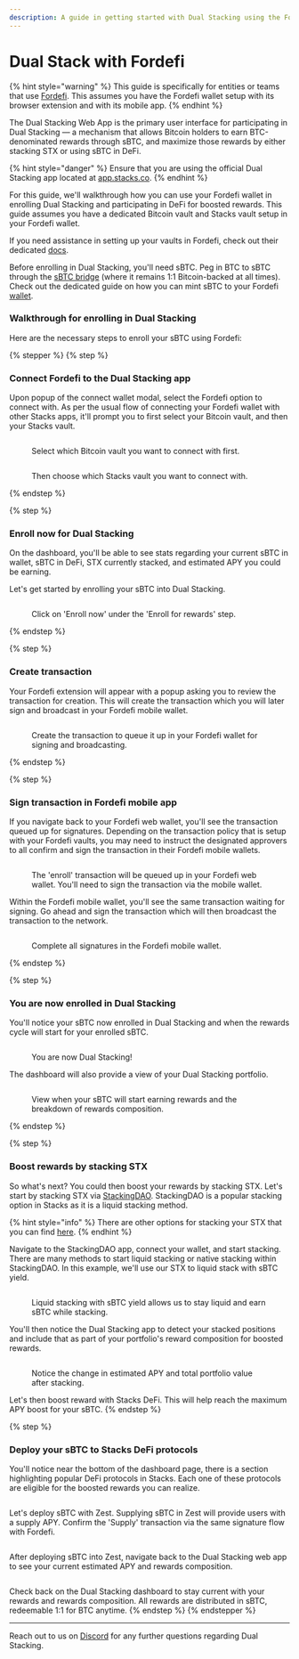 ```yaml
---
description: A guide in getting started with Dual Stacking using the Fordefi MPC wallet
---
```


# Dual Stack with Fordefi

{% hint style="warning" %}
This guide is specifically for entities or teams that use [Fordefi](https://fordefi.com/). This assumes you have the Fordefi wallet setup with its browser extension and with its mobile app.
{% endhint %}

The Dual Stacking Web App is the primary user interface for participating in Dual Stacking — a mechanism that allows Bitcoin holders to earn BTC-denominated rewards through sBTC, and maximize those rewards by either stacking STX or using sBTC in DeFi.

{% hint style="danger" %}
Ensure that you are using the official Dual Stacking app located at [app.stacks.co](https://app.stacks.co/).
{% endhint %}

For this guide, we'll walkthrough how you can use your Fordefi wallet in enrolling Dual Stacking and participating in DeFi for boosted rewards. This guide assumes you have a dedicated Bitcoin vault and Stacks vault setup in your Fordefi wallet.

If you need assistance in setting up your vaults in Fordefi, check out their dedicated [docs](https://docs.fordefi.com/user-guide/policies).

Before enrolling in Dual Stacking, you'll need sBTC. Peg in BTC to sBTC through the [sBTC bridge](https://app.stacks.co/) (where it remains 1:1 Bitcoin-backed at all times). Check out the dedicated guide on how you can mint sBTC to your Fordefi [wallet](https://docs.stacks.co/build/sbtc/how-to-use-the-sbtc-bridge-with-fordefi).

### Walkthrough for enrolling in Dual Stacking

Here are the necessary steps to enroll your sBTC using Fordefi:

{% stepper %}
{% step %}
### Connect Fordefi to the Dual Stacking app

Upon popup of the connect wallet modal, select the Fordefi option to connect with. As per the usual flow of connecting your Fordefi wallet with other Stacks apps, it'll prompt you to first select your Bitcoin vault, and then your Stacks vault.

<div data-with-frame="true"><figure><img src="../../.gitbook/assets/image 51.png" alt=""><figcaption><p>Select which Bitcoin vault you want to connect with first.</p></figcaption></figure></div>

<div data-with-frame="true"><figure><img src="../../.gitbook/assets/image 52.png" alt=""><figcaption><p>Then choose which Stacks vault you want to connect with.</p></figcaption></figure></div>
{% endstep %}

{% step %}
### Enroll now for Dual Stacking

On the dashboard, you'll be able to see stats regarding your current sBTC in wallet, sBTC in DeFi, STX currently stacked, and estimated APY you could be earning.

Let's get started by enrolling your sBTC into Dual Stacking.

<div data-with-frame="true"><figure><img src="../../.gitbook/assets/image 54.png" alt=""><figcaption><p>Click on 'Enroll now' under the 'Enroll for rewards' step.</p></figcaption></figure></div>
{% endstep %}

{% step %}
### Create transaction

Your Fordefi extension will appear with a popup asking you to review the transaction for creation. This will create the transaction which you will later sign and broadcast in your Fordefi mobile wallet.

<div data-with-frame="true"><figure><img src="../../.gitbook/assets/image 59 (1).png" alt=""><figcaption><p>Create the transaction to queue it up in your Fordefi wallet for signing and broadcasting.</p></figcaption></figure></div>
{% endstep %}

{% step %}
### Sign transaction in Fordefi mobile app

If you navigate back to your Fordefi web wallet, you'll see the transaction queued up for signatures. Depending on the transaction policy that is setup with your Fordefi vaults, you may need to instruct the designated approvers to all confirm and sign the transaction in their Fordefi mobile wallets.

<div data-with-frame="true"><figure><img src="../../.gitbook/assets/image 61.png" alt=""><figcaption><p>The 'enroll' transaction will be queued up in your Fordefi web wallet. You'll need to sign the transaction via the mobile wallet.</p></figcaption></figure></div>

Within the Fordefi mobile wallet, you'll see the same transaction waiting for signing. Go ahead and sign the transaction which will then broadcast the transaction to the network.

<div data-with-frame="true"><figure><img src="../../.gitbook/assets/Group 316124781.png" alt=""><figcaption><p>Complete all signatures in the Fordefi mobile wallet.</p></figcaption></figure></div>
{% endstep %}

{% step %}
### You are now enrolled in Dual Stacking

You'll notice your sBTC now enrolled in Dual Stacking and when the rewards cycle will start for your enrolled sBTC.

<div data-with-frame="true"><figure><img src="../../.gitbook/assets/image 63.png" alt=""><figcaption><p>You are now Dual Stacking!</p></figcaption></figure></div>

The dashboard will also provide a view of your Dual Stacking portfolio.

<div data-with-frame="true"><figure><img src="../../.gitbook/assets/image 64.png" alt=""><figcaption><p>View when your sBTC will start earning rewards and the breakdown of rewards composition.</p></figcaption></figure></div>
{% endstep %}

{% step %}
### Boost rewards by stacking STX

So what's next? You could then boost your rewards by stacking STX. Let's start by stacking STX via [StackingDAO](https://www.stackingdao.com/). StackingDAO is a popular stacking option in Stacks as it is a liquid stacking method.&#x20;

{% hint style="info" %}
There are other options for stacking your STX that you can find [here](https://app.leather.io/stacking).
{% endhint %}

Navigate to the StackingDAO app, connect your wallet, and start stacking. There are many methods to start liquid stacking or native stacking within StackingDAO. In this example, we'll use our STX to liquid stack with sBTC yield.&#x20;

<div data-with-frame="true"><figure><img src="../../.gitbook/assets/image 67.png" alt=""><figcaption><p>Liquid stacking with sBTC yield allows us to stay liquid and earn sBTC while stacking.</p></figcaption></figure></div>

You'll then notice the Dual Stacking app to detect your stacked positions and include that as part of your portfolio's reward composition for boosted rewards.

<div data-with-frame="true"><figure><img src="../../.gitbook/assets/image 68.png" alt=""><figcaption><p>Notice the change in estimated APY and total portfolio value after stacking.</p></figcaption></figure></div>

Let's then boost reward with Stacks DeFi. This will help reach the maximum APY boost for your sBTC.
{% endstep %}

{% step %}
### Deploy your sBTC to Stacks DeFi protocols

You'll notice near the bottom of the dashboard page, there is a section highlighting popular DeFi protocols in Stacks. Each one of these protocols are eligible for the boosted rewards you can realize.

<div data-with-frame="true"><figure><img src="../../.gitbook/assets/image 69.png" alt=""><figcaption></figcaption></figure></div>

Let's deploy sBTC with Zest. Supplying sBTC in Zest will provide users with a supply APY. Confirm the 'Supply' transaction via the same signature flow with Fordefi.

<div data-with-frame="true"><figure><img src="../../.gitbook/assets/image 74.png" alt=""><figcaption></figcaption></figure></div>

After deploying sBTC into Zest, navigate back to the Dual Stacking web app to see your current estimated APY and rewards composition.

<div data-with-frame="true"><figure><img src="../../.gitbook/assets/image 75 (1).png" alt=""><figcaption></figcaption></figure></div>

Check back on the Dual Stacking dashboard to stay current with your rewards and rewards composition. All rewards are distributed in sBTC, redeemable 1:1 for BTC anytime.
{% endstep %}
{% endstepper %}

***

Reach out to us on [Discord](https://discord.com/invite/stacks-621759717756370964) for any further questions regarding Dual Stacking.
